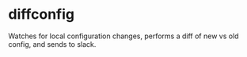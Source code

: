 # diffconfig
Watches for local configuration changes, performs a diff of new vs old config, and sends to slack.
